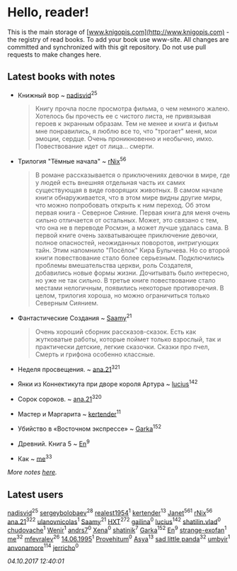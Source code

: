 # Hello, reader!
This is the main storage of [www.knigopis.com](http://www.knigopis.com) - the registry of read books.
To add your book use www-site. All changes are committed and synchronized with this git repository.
Do not use pull requests to make changes here.


## Latest books with notes
* Книжный вор ~ [nadisvid](users/113/1138852626183846-facebook)<sup>25</sup>
    > Книгу прочла после просмотра фильма, о чем немного жалею. Хотелось бы прочесть ее с чистого листа, не привязывая героев к экранным образам. Тем не менее и книга и фильм мне понравились, я люблю все то, что "трогает" меня, мои эмоции, сердце. Очень проникновенно и необычно, имхо. Повествование идет от лица... смерти.

* Трилогия "Тёмные начала" ~ [rNix](users/115/115622071-twitter)<sup>56</sup>
    > В романе рассказывается о приключениях девочки в мире, где у людей есть внешняя отдельная часть их самих существующая в виде говорящих животных. В самом начале книги обнаруживается, что в этом мире видны другие миры, что можно попробовать открыть к ним переход. Об этом первая книга - Северное Сияние. Первая книга для меня очень сильно отличается от остальных. Может, это связано с тем, что она не в переводе Росмэн, а может лучше удалась сама. В первой книге очень захватывающее приключение девочки, полное опасностей, неожиданных поворотов, интригующих тайн. Этим напомнило "Посёлок" Кира Булычева. Но со второй книги повествование стало более серьезным. Подключились проблемы вмешательства церкви, роль Создателя, добавились новые формы жизни. Дочитывать было интересно, но уже не так сильно. В третье книге повествование стало местами нелогичным, появились некоторые противоречия.
    > В целом, трилогия хороша, но можно ограничиться только Северным Сиянием.

* Фантастические Создания ~ [Saamy](users/115/115226508-vkontakte)<sup>21</sup>
    > Очень хороший сборник рассказов-сказок. Есть как жутковатые работы, которые поймет только взрослый, так и практически детские, легкие сказочки. 
    > Сказки про пчел, Смерть и грифона особенно классные.

* Неделя просвещения. ~ [ana.21](users/107/107655526900000657481-google)<sup>321</sup>

* Янки из Коннектикута при дворе короля Артура ~ [lucius](users/838/83820536-yandex)<sup>142</sup>

* Сорок сороков. ~ [ana.21](users/107/107655526900000657481-google)<sup>320</sup>

* Мастер и Маргарита ~ [kertender](users/228/228182315-vkontakte)<sup>11</sup>

* Убийство в «Восточном экспрессе» ~ [Garka](users/115/115753719718250012620-google)<sup>152</sup>

* Древний. Книга 5 ~ [En](users/333/333646551-vkontakte)<sup>9</sup>

* Как ~ [me](users/381/381417697-yandex)<sup>33</sup>


_More notes [here](latest_books_with_notes.md)._


## Latest users
[nadisvid](users/113/1138852626183846-facebook)<sup>25</sup> 
[sergeybolobaev](users/379/37918255-vkontakte)<sup>28</sup> 
[realest1954](users/439/439398-vkontakte)<sup>1</sup> 
[kertender](users/228/228182315-vkontakte)<sup>13</sup> 
[Janet](users/108/108113656204404967440-google)<sup>561</sup> 
[rNix](users/115/115622071-twitter)<sup>56</sup> 
[ana.21](users/107/107655526900000657481-google)<sup>322</sup> 
[ulanovnicolas](users/108/10879683-vkontakte)<sup>1</sup> 
[Saamy](users/115/115226508-vkontakte)<sup>21</sup> 
[HXT](users/100/100002563462782-facebook)<sup>272</sup> 
[gailina](users/128/12816075-vkontakte)<sup>0</sup> 
[lucius](users/838/83820536-yandex)<sup>142</sup> 
[shatilin.vlad](users/962/96248564-vkontakte)<sup>0</sup> 
[chudovache](users/167/16769871-vkontakte)<sup>1</sup> 
[Wenir](users/116/116733625041341449770-google)<sup>1</sup> 
[andrs7](users/165/16532414-vkontakte)<sup>0</sup> 
[Xena](users/111/111414612870924829673-google)<sup>0</sup> 
[shatinik](users/386/38632470-vkontakte)<sup>7</sup> 
[Garka](users/115/115753719718250012620-google)<sup>152</sup> 
[En](users/333/333646551-vkontakte)<sup>9</sup> 
[strange-exofan](users/508/508657584-yandex)<sup>1</sup> 
[me](users/381/381417697-yandex)<sup>32</sup> 
[mfevralev](users/140/140966150-vkontakte)<sup>26</sup> 
[14.06.1995](users/811/81151472-vkontakte)<sup>1</sup> 
[Provehitum](users/109/109136801671758719650-google)<sup>0</sup> 
[Asya](users/111/111688198065279912162-google)<sup>13</sup> 
[sad little panda](users/188/1882525281990290-facebook)<sup>32</sup> 
[umbyir](users/323/3236857935-instagram)<sup>1</sup> 
[anvonamore](users/595/5957175-vkontakte)<sup>114</sup> 
[jerricho](users/449/44943214-vkontakte)<sup>0</sup> 


_04.10.2017 12:40:01_
